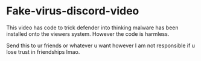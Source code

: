 # Fake-virus-discord-video
This video has code to trick defender into thinking malware has been installed onto the viewers system. However the code is harmless.


Send this to ur friends or whatever u want however I am not responsible if u lose trust in friendships lmao.
